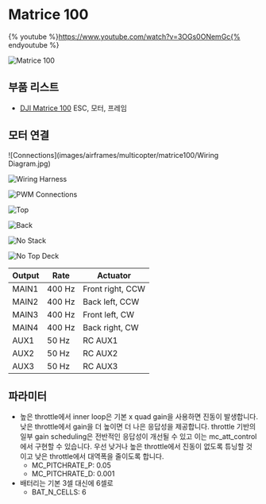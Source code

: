 # Matrice 100

{% youtube %}https://www.youtube.com/watch?v=3OGs0ONemGc{% endyoutube %}

![Matrice 100](images/airframes/multicopter/matrice100/Matrice100.jpg)

## 부품 리스트

  * [DJI Matrice 100](http://store.dji.com/product/matrice-100) ESC, 모터, 프레임

## 모터 연결

![Connections](images/airframes/multicopter/matrice100/Wiring Diagram.jpg)

![Wiring Harness](images/airframes/multicopter/matrice100/WiringHarness.jpg)

![PWM Connections](images/airframes/multicopter/matrice100/PwmInput.jpg)

![Top](images/airframes/multicopter/matrice100/Top.jpg)

![Back](images/airframes/multicopter/matrice100/Back.jpg)

![No Stack](images/airframes/multicopter/matrice100/NoStack.jpg)

![No Top Deck](images/airframes/multicopter/matrice100/NoTopDeck.jpg)

| Output | Rate | Actuator |
| -- | -- | -- |
| MAIN1 | 400 Hz | Front right, CCW |
| MAIN2 | 400 Hz | Back left, CCW |
| MAIN3 | 400 Hz | Front left, CW |
| MAIN4 | 400 Hz | Back right, CW |
| AUX1 | 50 Hz | RC AUX1 |
| AUX2 | 50 Hz | RC AUX2 |
| AUX3 | 50 Hz | RC AUX3 |

## 파라미터

* 높은 throttle에서 inner loop은 기본 x quad gain을 사용하면 진동이 발생합니다. 낮은 throttle에서 gain을 더 높이면 더 나은 응답성을 제공합니다. throttle 기반의 일부 gain scheduling은 전반적인 응답성이 개선될 수 있고 이는 mc_att_control에서 구현할 수 있습니다. 우선 낮거나 높은 throttle에서 진동이 없도록 튜닝할 것이고 낮은 throttle에서 대역폭을 줄이도록 합니다.
	* MC_PITCHRATE_P: 0.05
	* MC_PITCHRATE_D: 0.001
* 배터리는 기본 3셀 대신에 6셀로
	* BAT_N_CELLS: 6
